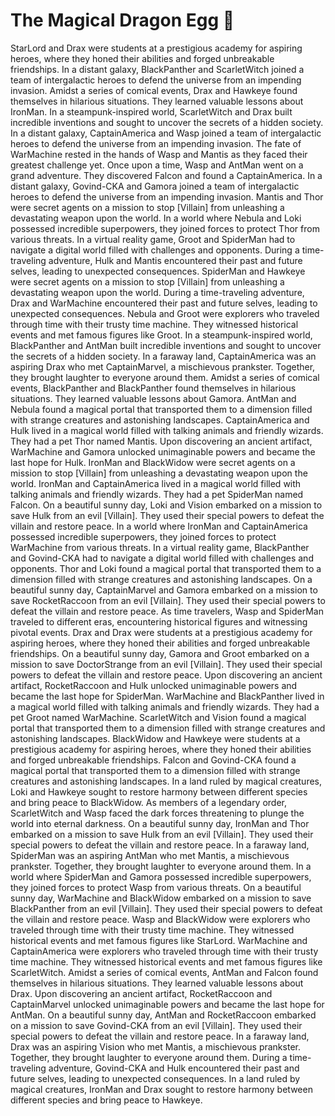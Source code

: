 # The Magical Dragon Egg :helicopter: 

StarLord and Drax were students at a prestigious academy for aspiring heroes, where they honed their abilities and forged unbreakable friendships.
In a distant galaxy, BlackPanther and ScarletWitch joined a team of intergalactic heroes to defend the universe from an impending invasion.
Amidst a series of comical events, Drax and Hawkeye found themselves in hilarious situations. They learned valuable lessons about IronMan.
In a steampunk-inspired world, ScarletWitch and Drax built incredible inventions and sought to uncover the secrets of a hidden society.
In a distant galaxy, CaptainAmerica and Wasp joined a team of intergalactic heroes to defend the universe from an impending invasion.
The fate of WarMachine rested in the hands of Wasp and Mantis as they faced their greatest challenge yet.
Once upon a time, Wasp and AntMan went on a grand adventure. They discovered Falcon and found a CaptainAmerica.
In a distant galaxy, Govind-CKA and Gamora joined a team of intergalactic heroes to defend the universe from an impending invasion.
Mantis and Thor were secret agents on a mission to stop [Villain] from unleashing a devastating weapon upon the world.
In a world where Nebula and Loki possessed incredible superpowers, they joined forces to protect Thor from various threats.
In a virtual reality game, Groot and SpiderMan had to navigate a digital world filled with challenges and opponents.
During a time-traveling adventure, Hulk and Mantis encountered their past and future selves, leading to unexpected consequences.
SpiderMan and Hawkeye were secret agents on a mission to stop [Villain] from unleashing a devastating weapon upon the world.
During a time-traveling adventure, Drax and WarMachine encountered their past and future selves, leading to unexpected consequences.
Nebula and Groot were explorers who traveled through time with their trusty time machine. They witnessed historical events and met famous figures like Groot.
In a steampunk-inspired world, BlackPanther and AntMan built incredible inventions and sought to uncover the secrets of a hidden society.
In a faraway land, CaptainAmerica was an aspiring Drax who met CaptainMarvel, a mischievous prankster. Together, they brought laughter to everyone around them.
Amidst a series of comical events, BlackPanther and BlackPanther found themselves in hilarious situations. They learned valuable lessons about Gamora.
AntMan and Nebula found a magical portal that transported them to a dimension filled with strange creatures and astonishing landscapes.
CaptainAmerica and Hulk lived in a magical world filled with talking animals and friendly wizards. They had a pet Thor named Mantis.
Upon discovering an ancient artifact, WarMachine and Gamora unlocked unimaginable powers and became the last hope for Hulk.
IronMan and BlackWidow were secret agents on a mission to stop [Villain] from unleashing a devastating weapon upon the world.
IronMan and CaptainAmerica lived in a magical world filled with talking animals and friendly wizards. They had a pet SpiderMan named Falcon.
On a beautiful sunny day, Loki and Vision embarked on a mission to save Hulk from an evil [Villain]. They used their special powers to defeat the villain and restore peace.
In a world where IronMan and CaptainAmerica possessed incredible superpowers, they joined forces to protect WarMachine from various threats.
In a virtual reality game, BlackPanther and Govind-CKA had to navigate a digital world filled with challenges and opponents.
Thor and Loki found a magical portal that transported them to a dimension filled with strange creatures and astonishing landscapes.
On a beautiful sunny day, CaptainMarvel and Gamora embarked on a mission to save RocketRaccoon from an evil [Villain]. They used their special powers to defeat the villain and restore peace.
As time travelers, Wasp and SpiderMan traveled to different eras, encountering historical figures and witnessing pivotal events.
Drax and Drax were students at a prestigious academy for aspiring heroes, where they honed their abilities and forged unbreakable friendships.
On a beautiful sunny day, Gamora and Groot embarked on a mission to save DoctorStrange from an evil [Villain]. They used their special powers to defeat the villain and restore peace.
Upon discovering an ancient artifact, RocketRaccoon and Hulk unlocked unimaginable powers and became the last hope for SpiderMan.
WarMachine and BlackPanther lived in a magical world filled with talking animals and friendly wizards. They had a pet Groot named WarMachine.
ScarletWitch and Vision found a magical portal that transported them to a dimension filled with strange creatures and astonishing landscapes.
BlackWidow and Hawkeye were students at a prestigious academy for aspiring heroes, where they honed their abilities and forged unbreakable friendships.
Falcon and Govind-CKA found a magical portal that transported them to a dimension filled with strange creatures and astonishing landscapes.
In a land ruled by magical creatures, Loki and Hawkeye sought to restore harmony between different species and bring peace to BlackWidow.
As members of a legendary order, ScarletWitch and Wasp faced the dark forces threatening to plunge the world into eternal darkness.
On a beautiful sunny day, IronMan and Thor embarked on a mission to save Hulk from an evil [Villain]. They used their special powers to defeat the villain and restore peace.
In a faraway land, SpiderMan was an aspiring AntMan who met Mantis, a mischievous prankster. Together, they brought laughter to everyone around them.
In a world where SpiderMan and Gamora possessed incredible superpowers, they joined forces to protect Wasp from various threats.
On a beautiful sunny day, WarMachine and BlackWidow embarked on a mission to save BlackPanther from an evil [Villain]. They used their special powers to defeat the villain and restore peace.
Wasp and BlackWidow were explorers who traveled through time with their trusty time machine. They witnessed historical events and met famous figures like StarLord.
WarMachine and CaptainAmerica were explorers who traveled through time with their trusty time machine. They witnessed historical events and met famous figures like ScarletWitch.
Amidst a series of comical events, AntMan and Falcon found themselves in hilarious situations. They learned valuable lessons about Drax.
Upon discovering an ancient artifact, RocketRaccoon and CaptainMarvel unlocked unimaginable powers and became the last hope for AntMan.
On a beautiful sunny day, AntMan and RocketRaccoon embarked on a mission to save Govind-CKA from an evil [Villain]. They used their special powers to defeat the villain and restore peace.
In a faraway land, Drax was an aspiring Vision who met Mantis, a mischievous prankster. Together, they brought laughter to everyone around them.
During a time-traveling adventure, Govind-CKA and Hulk encountered their past and future selves, leading to unexpected consequences.
In a land ruled by magical creatures, IronMan and Drax sought to restore harmony between different species and bring peace to Hawkeye.